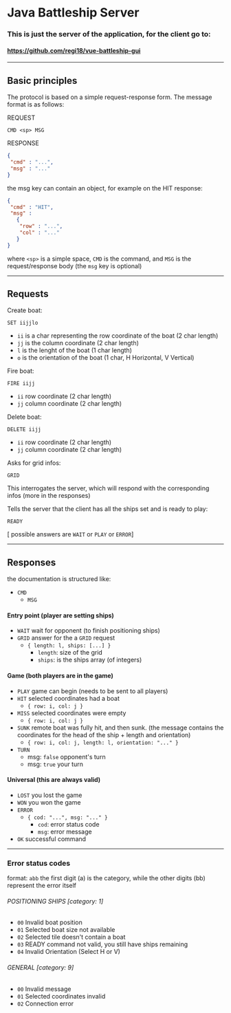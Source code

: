 # Java Battleship Server

### This is just the server of the application, for the client go to:
#### https://github.com/regi18/vue-battleship-gui

---

## Basic principles

The protocol is based on a simple request-response form. The message format is as follows:

REQUEST
```
CMD <sp> MSG
```

RESPONSE
```json
{
 "cmd" : "...",
 "msg" : "..."
}
```

the msg key can contain an object, for example on the HIT response:
```json
{
 "cmd" : "HIT",
 "msg" : 
   {
    "row" : "...",
    "col" : "..."
   }
}
```
 

where `<sp>` is a simple space, `CMD` is the command, and `MSG` is the request/response body (the `msg` key is optional)

---

## Requests 

Create boat:
```
SET iijjlo
```
* `ii` is a char representing the row coordinate of the boat (2 char length)
* `jj` is the column coordinate (2 char length)
* `l` is the lenght of the boat (1 char length)
* `o` is the orientation of the boat (1 char, H Horizontal, V Vertical)

Fire boat:
```
FIRE iijj
```
* `ii` row coordinate (2 char length)
* `jj` column coordinate (2 char length)

Delete boat:
```
DELETE iijj
```
* `ii` row coordinate (2 char length)
* `jj` column coordinate (2 char length)

Asks for grid infos:
```
GRID
```
This interrogates the server, which will respond with the corresponding infos (more in the responses)

Tells the server that the client has all the ships set and is ready to play:
```
READY
```
[ possible answers are `WAIT` or `PLAY` or `ERROR`]

---
## Responses
the documentation is structured like:
* `CMD`
  * `MSG`

#### Entry point (player are setting ships)

* `WAIT` wait for opponent (to finish positioning ships)
* `GRID` answer for the a `GRID` request
  * `{ length: l, ships: [...] }`
    * `length`: size of the grid
    * `ships`: is the ships array (of integers)

#### Game (both players are in the game)

* `PLAY` game can begin  (needs to be sent to all players)
* `HIT` selected coordinates had a boat
   * `{ row: i, col: j }`
* `MISS` selected coordinates were empty
   * `{ row: i, col: j }`
* `SUNK` remote boat was fully hit, and then sunk. (the message contains the coordinates for the head of the ship + length and orientation)
   * `{ row: i, col: j, length: l, orientation: "..." }`
* `TURN`
  * msg: `false` opponent's turn
  * msg: `true` your turn

#### Universal (this are always valid)

* `LOST` you lost the game
* `WON` you won the game
* `ERROR`
  * `{ cod: "...", msg: "..." }`
    * `cod`: error status code
    * `msg`: error message
* `OK` successful command

---
### Error status codes

format: `abb` the first digit (a) is the category, while the other digits (bb) represent the error itself

###### POSITIONING SHIPS [category: 1]
 * `00` Invalid boat position
 * `01` Selected boat size not available
 * `02` Selected tile doesn't contain a boat
 * `03` READY command not valid, you still have ships remaining
 * `04` Invalid Orientation (Select H or V)
 
###### GENERAL [category: 9]
 * `00` Invalid message
 * `01` Selected coordinates invalid
  * `02` Connection error

